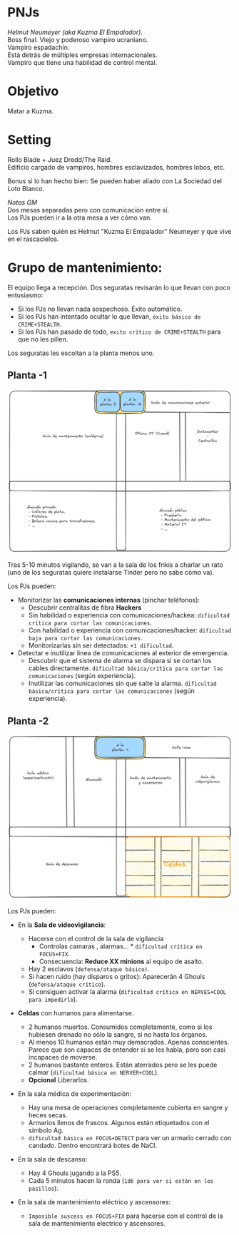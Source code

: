 # PNJs
  
*Helmut Neumeyer (aka Kuzma El Empalador).*  
Boss final. Viejo y poderoso vampiro ucraniano.  
Vampiro espadachín.  
Está detrás de múltiples empresas internacionales.  
Vampiro que tiene una habilidad de control mental.  
  
# Objetivo
Matar a Kuzma.

# Setting
Rollo Blade + Juez Dredd/The Raid.  
Edificio cargado de vampiros, hombres esclavizados, hombres lobos, etc.  
  
Bonus si lo han hecho bien: Se pueden haber aliado con La Sociedad del Loto Blanco.  
  
 
  
*Notas GM*  
Dos mesas separadas pero con comunicación entre sí.  
Los PJs pueden ir a la otra mesa a ver cómo van.  
  
Los PJs saben quién es Helmut "Kuzma El Empalador" Neumeyer y que vive en el rascacielos.  
  
  
# Grupo de mantenimiento:  

El equipo llega a recepción.
Dos seguratas revisarán lo que llevan con poco entusiasmo:
 - Si los PJs no llevan nada sospechoso. Éxito automático.
 - Si los PJs han intentado ocultar lo que llevan, `éxito básico de CRIME+STEALTH`.
 - Si los PJs han pasado de todo, `exito crítico de CRIME+STEALTH` para que no les pillen.

Los seguratas les escoltan a la planta menos uno.


## Planta -1

![Plano planta -1](./imgs/rascacielos_planta_menos_1.png)

Tras 5-10 minutos vigilando, se van a la sala de los frikis a charlar un rato (uno de los seguratas quiere instalarse Tinder pero no sabe cómo va).

Los PJs pueden:  
  * Monitorizar las **comunicaciones internas** (pinchar teléfonos):
      * Descubrir centralitas de fibra **Hackers**
      * Sin habilidad o experiencia con comunicaciones/hackea: `dificultad crítica para cortar las comunicaciones`.
      * Con habilidad o experiencia con comunicaciones/hacker: `dificultad baja para cortar las comunicaciones`.
      * Monitorizarlas sin ser detectados: `+1 dificultad`.
  * Detectar e inutilizar linea de comunicaciones al exterior de emergencia.
      * Descubrir que el sistema de alarma se dispara si se cortan los cables directamente. `dificultad básica/crítica para cortar las comunicaciones` (según experiencia).
      * Inutilizar las comunicaciones sin que salte la alarma. `dificultad básica/crítica para cortar las comunicaciones` (según experiencia).


## Planta -2

![Plano planta -2](./imgs/rascacielos_planta_menos_2.png)

Los PJs pueden:
  * En la **Sala de videovigilancia**:
      * Hacerse con el control de la sala de vigilancia
        * Controlas camaras , alarmas...  * `dificultad crítica en FOCUS+FIX`.
        * Consecuencia: **Reduce XX minions** al equipo de asalto.
      * Hay 2 esclavos (`defensa/ataque básico)`.
      * Si hacen ruido (hay disparos o gritos): Aparecerán 4 Ghouls (`defensa/ataque crítico`).
      * Si consiguen activar la alarma (`dificultad crítica en NERVES+COOL para impedirlo`).

  * **Celdas** con humanos para alimentarse.
      * 2 humanos muertos. Consumidos completamente, como si los hubiesen drenado no sólo la sangre, si no hasta los órganos.
      * Al menos 10 humanos están muy demacrados. Apenas conscientes. Parece que son capaces de entender si se les habla, pero son casi incapaces de moverse.
      * 2 humanos bastante enteros. Están aterrados pero se les puede calmar (`dificultad básica en NERVER+COOL`).
      * **Opcional** Liberarlos.

  * En la sala médica de experimentación:
      * Hay una mesa de operaciones completamente cubierta en sangre y heces secas.
      * Armarios llenos de frascos. Algunos están etiquetados con el símbolo Ag.
      * `dificultad básica en FOCUS+DETECT` para ver un armario cerrado con candado. Dentro encontrará botes de NaCl.

  * En la sala de descanso:
      * Hay 4 Ghouls jugando a la PS5.
      * Cada 5 minutos hacen la ronda (`1d6 para ver si están en los pasillos`).


  * En la sala de mantenimiento eléctrico y ascensores:
    * `Imposible suscess en FOCUS+FIX` para hacerse con el control de la sala de mantenimiento electrico y ascensores.
